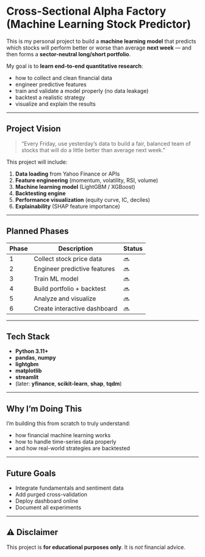 # Cross-Sectional Alpha Factory (Machine Learning Stock Predictor)

This is my personal project to build a **machine learning model** that predicts which stocks will perform better or worse than average **next week** — and then forms a **sector-neutral long/short portfolio**.

My goal is to **learn end-to-end quantitative research**:
- how to collect and clean financial data
- engineer predictive features
- train and validate a model properly (no data leakage)
- backtest a realistic strategy
- visualize and explain the results

---

## Project Vision

> “Every Friday, use yesterday’s data to build a fair, balanced team of stocks that will do a little better than average next week.”

This project will include:
1. **Data loading** from Yahoo Finance or APIs  
2. **Feature engineering** (momentum, volatility, RSI, volume)  
3. **Machine learning model** (LightGBM / XGBoost)  
4. **Backtesting engine**  
5. **Performance visualization** (equity curve, IC, deciles)  
6. **Explainability** (SHAP feature importance)  

---

## Planned Phases

| Phase | Description | Status |
|-------|--------------|--------|
| 1 | Collect stock price data | 🔜 |
| 2 | Engineer predictive features | 🔜 |
| 3 | Train ML model | 🔜 |
| 4 | Build portfolio + backtest | 🔜 |
| 5 | Analyze and visualize | 🔜 |
| 6 | Create interactive dashboard | 🔜 |

---

## Tech Stack

- **Python 3.11+**
- **pandas**, **numpy**
- **lightgbm**
- **matplotlib**
- **streamlit**
- (later: **yfinance**, **scikit-learn**, **shap**, **tqdm**)

---

## Why I’m Doing This

I’m building this from scratch to truly understand:
- how financial machine learning works
- how to handle time-series data properly
- and how real-world strategies are backtested

---

## Future Goals
- Integrate fundamentals and sentiment data  
- Add purged cross-validation  
- Deploy dashboard online  
- Document all experiments

---

## ⚠️ Disclaimer
This project is **for educational purposes only**. It is *not* financial advice.
